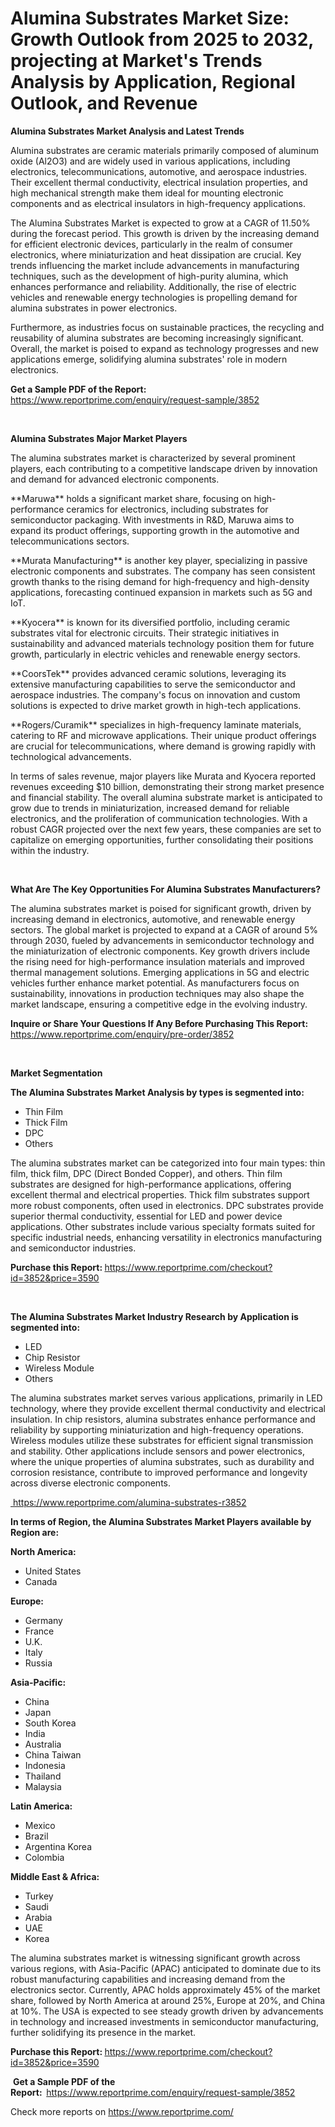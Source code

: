 <p><h1>Alumina Substrates Market Size: Growth Outlook from 2025 to 2032, projecting at Market's Trends Analysis by Application, Regional Outlook, and Revenue</h1></p><p><strong>Alumina Substrates Market Analysis and Latest Trends</strong></p>
<p><p>Alumina substrates are ceramic materials primarily composed of aluminum oxide (Al2O3) and are widely used in various applications, including electronics, telecommunications, automotive, and aerospace industries. Their excellent thermal conductivity, electrical insulation properties, and high mechanical strength make them ideal for mounting electronic components and as electrical insulators in high-frequency applications.</p><p>The Alumina Substrates Market is expected to grow at a CAGR of 11.50% during the forecast period. This growth is driven by the increasing demand for efficient electronic devices, particularly in the realm of consumer electronics, where miniaturization and heat dissipation are crucial. Key trends influencing the market include advancements in manufacturing techniques, such as the development of high-purity alumina, which enhances performance and reliability. Additionally, the rise of electric vehicles and renewable energy technologies is propelling demand for alumina substrates in power electronics. </p><p>Furthermore, as industries focus on sustainable practices, the recycling and reusability of alumina substrates are becoming increasingly significant. Overall, the market is poised to expand as technology progresses and new applications emerge, solidifying alumina substrates' role in modern electronics.</p></p>
<p><strong>Get a Sample PDF of the Report:&nbsp;</strong> <a href="https://www.reportprime.com/enquiry/request-sample/3852?utm_campaign=2251&utm_medium=2&utm_source=Github&utm_content=ia&utm_term=18032025&utm_id=alumina-substrates">https://www.reportprime.com/enquiry/request-sample/3852</a></p>
<p>&nbsp;</p>
<p><strong>Alumina Substrates Major Market Players</strong></p>
<p><p>The alumina substrates market is characterized by several prominent players, each contributing to a competitive landscape driven by innovation and demand for advanced electronic components. </p><p>**Maruwa** holds a significant market share, focusing on high-performance ceramics for electronics, including substrates for semiconductor packaging. With investments in R&D, Maruwa aims to expand its product offerings, supporting growth in the automotive and telecommunications sectors.</p><p>**Murata Manufacturing** is another key player, specializing in passive electronic components and substrates. The company has seen consistent growth thanks to the rising demand for high-frequency and high-density applications, forecasting continued expansion in markets such as 5G and IoT.</p><p>**Kyocera** is known for its diversified portfolio, including ceramic substrates vital for electronic circuits. Their strategic initiatives in sustainability and advanced materials technology position them for future growth, particularly in electric vehicles and renewable energy sectors.</p><p>**CoorsTek** provides advanced ceramic solutions, leveraging its extensive manufacturing capabilities to serve the semiconductor and aerospace industries. The company's focus on innovation and custom solutions is expected to drive market growth in high-tech applications.</p><p>**Rogers/Curamik** specializes in high-frequency laminate materials, catering to RF and microwave applications. Their unique product offerings are crucial for telecommunications, where demand is growing rapidly with technological advancements.</p><p>In terms of sales revenue, major players like Murata and Kyocera reported revenues exceeding $10 billion, demonstrating their strong market presence and financial stability. The overall alumina substrate market is anticipated to grow due to trends in miniaturization, increased demand for reliable electronics, and the proliferation of communication technologies. With a robust CAGR projected over the next few years, these companies are set to capitalize on emerging opportunities, further consolidating their positions within the industry.</p></p>
<p>&nbsp;</p>
<p><strong>What Are The Key Opportunities For Alumina Substrates Manufacturers?</strong></p>
<p><p>The alumina substrates market is poised for significant growth, driven by increasing demand in electronics, automotive, and renewable energy sectors. The global market is projected to expand at a CAGR of around 5% through 2030, fueled by advancements in semiconductor technology and the miniaturization of electronic components. Key growth drivers include the rising need for high-performance insulation materials and improved thermal management solutions. Emerging applications in 5G and electric vehicles further enhance market potential. As manufacturers focus on sustainability, innovations in production techniques may also shape the market landscape, ensuring a competitive edge in the evolving industry.</p></p>
<p><strong>Inquire or Share Your Questions If Any Before Purchasing This Report:</strong> <a href="https://www.reportprime.com/enquiry/pre-order/3852?utm_campaign=2251&utm_medium=2&utm_source=Github&utm_content=ia&utm_term=18032025&utm_id=alumina-substrates">https://www.reportprime.com/enquiry/pre-order/3852</a></p>
<p>&nbsp;</p>
<p><strong>Market Segmentation</strong></p>
<p><strong>The Alumina Substrates Market Analysis by types is segmented into:</strong></p>
<p><ul><li>Thin Film</li><li>Thick Film</li><li>DPC</li><li>Others</li></ul></p>
<p><p>The alumina substrates market can be categorized into four main types: thin film, thick film, DPC (Direct Bonded Copper), and others. Thin film substrates are designed for high-performance applications, offering excellent thermal and electrical properties. Thick film substrates support more robust components, often used in electronics. DPC substrates provide superior thermal conductivity, essential for LED and power device applications. Other substrates include various specialty formats suited for specific industrial needs, enhancing versatility in electronics manufacturing and semiconductor industries.</p></p>
<p><strong>Purchase this Report:&nbsp;</strong><a href="https://www.reportprime.com/checkout?id=3852&price=3590&utm_campaign=2251&utm_medium=2&utm_source=Github&utm_content=ia&utm_term=18032025&utm_id=alumina-substrates">https://www.reportprime.com/checkout?id=3852&price=3590</a></p>
<p>&nbsp;</p>
<p><strong>The Alumina Substrates Market Industry Research by Application is segmented into:</strong></p>
<p><ul><li>LED</li><li>Chip Resistor</li><li>Wireless Module</li><li>Others</li></ul></p>
<p><p>The alumina substrates market serves various applications, primarily in LED technology, where they provide excellent thermal conductivity and electrical insulation. In chip resistors, alumina substrates enhance performance and reliability by supporting miniaturization and high-frequency operations. Wireless modules utilize these substrates for efficient signal transmission and stability. Other applications include sensors and power electronics, where the unique properties of alumina substrates, such as durability and corrosion resistance, contribute to improved performance and longevity across diverse electronic components.</p></p>
<p><a href="https://www.reportprime.com/alumina-substrates-r3852?utm_campaign=2251&utm_medium=2&utm_source=Github&utm_content=ia&utm_term=18032025&utm_id=alumina-substrates">&nbsp;https://www.reportprime.com/alumina-substrates-r3852</a></p>
<p><strong>In terms of Region, the Alumina Substrates Market Players available by Region are:</strong></p>
<p>
    <p> <strong> North America: </strong>
        <ul>
            <li>United States</li>
            <li>Canada</li>
        </ul>
        </p> 
    <p> <strong> Europe: </strong>
        <ul>
            <li>Germany</li>
            <li>France</li>
            <li>U.K.</li>
            <li>Italy</li>
            <li>Russia</li>
        </ul>
        </p> 
    <p> <strong> Asia-Pacific: </strong>
        <ul>
            <li>China</li>
            <li>Japan</li>
            <li>South Korea</li>
            <li>India</li>
            <li>Australia</li>
            <li>China Taiwan</li>
            <li>Indonesia</li>
            <li>Thailand</li>
            <li>Malaysia</li>
        </ul>
        </p> 
    <p> <strong> Latin America: </strong>
        <ul>
            <li>Mexico</li>
            <li>Brazil</li>
            <li>Argentina Korea</li>
            <li>Colombia</li>
        </ul>
        </p> 
    <p> <strong> Middle East & Africa: </strong>
        <ul>
            <li>Turkey</li>
            <li>Saudi</li>
            <li>Arabia</li>
            <li>UAE</li>
            <li>Korea</li>
        </ul>
    </p>
    </p>
<p><p>The alumina substrates market is witnessing significant growth across various regions, with Asia-Pacific (APAC) anticipated to dominate due to its robust manufacturing capabilities and increasing demand from the electronics sector. Currently, APAC holds approximately 45% of the market share, followed by North America at around 25%, Europe at 20%, and China at 10%. The USA is expected to see steady growth driven by advancements in technology and increased investments in semiconductor manufacturing, further solidifying its presence in the market.</p></p>
<p><strong>Purchase this Report: </strong><a href="https://www.reportprime.com/checkout?id=3852&price=3590&utm_campaign=2251&utm_medium=2&utm_source=Github&utm_content=ia&utm_term=18032025&utm_id=alumina-substrates">https://www.reportprime.com/checkout?id=3852&price=3590</a></p>
<p>&nbsp;<strong>Get a Sample PDF of the Report:&nbsp;&nbsp;</strong><a href="https://www.reportprime.com/enquiry/request-sample/3852?utm_campaign=2251&utm_medium=2&utm_source=Github&utm_content=ia&utm_term=18032025&utm_id=alumina-substrates">https://www.reportprime.com/enquiry/request-sample/3852</a></p>
<p><strong></strong></p>
<p>Check more reports on <a href="https://www.reportprime.com/?utm_campaign=2251&utm_medium=2&utm_source=Github&utm_content=ia&utm_term=18032025&utm_id=alumina-substrates">https://www.reportprime.com/</a></p>